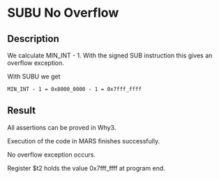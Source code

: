 # SUBU No Overflow

## Description

We calculate MIN_INT - 1. With the signed SUB instruction this
gives an overflow exception.

With SUBU we get

    MIN_INT - 1 = 0x8000_0000 - 1 = 0x7fff_ffff

## Result

All assertions can be proved in Why3.

Execution of the code in MARS finishes successfully. 

No overflow exception occurs.

Register $t2 holds the value 0x7fff_ffff at program end.
